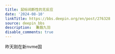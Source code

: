 ```yaml
---
title: 鼠标间断性的无反应
date: '2024-08-10'
linkTitle: https://bbs.deepin.org/en/post/276328
source: deepin_bbs
description:  蒹葭九羽 
disable_comments: true
---
```

昨天刚在新nvme固

